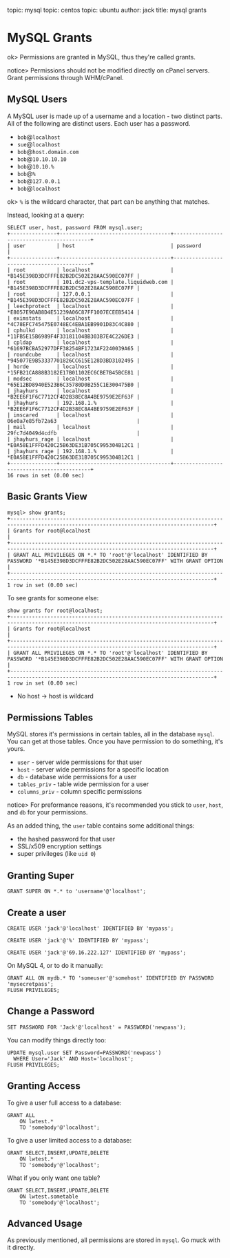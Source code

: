 topic: mysql
topic: centos
topic: ubuntu
author: jack
title: mysql grants

MySQL Grants
============

ok> Permissions are granted in MySQL, thus they're called grants.

notice> Permissions should not be modified directly on cPanel servers. Grant permissions through WHM/cPanel.

MySQL Users
-----------

A MySQL user is made up of a username and a location - two distinct parts. All of the following are distinct users. Each user has a password.

* `bob`@`localhost`
* `sue`@`localhost`
* `bob`@`host.domain.com`
* `bob`@`10.10.10.10`
* `bob`@`10.10.%`
* `bob`@`%`
* `bob`@`127.0.0.1`
* `bob`@`localhost`

ok> `%` is the wildcard character, that part can be anything that matches.

Instead, looking at a query:

```mysql
SELECT user, host, password FROM mysql.user;
+---------------+------------------------------------+-------------------------------------------+
| user          | host                               | password                                  |
+---------------+------------------------------------+-------------------------------------------+
| root          | localhost                          | *B145E398D3DCFFFE82B2DC502E28AAC590EC07FF | 
| root          | 101.dc2-vps-template.liquidweb.com | *B145E398D3DCFFFE82B2DC502E28AAC590EC07FF | 
| root          | 127.0.0.1                          | *B145E398D3DCFFFE82B2DC502E28AAC590EC07FF | 
| leechprotect  | localhost                          | *E8057E90AB8D4E51239A06C87FF1007ECEEB5414 | 
| eximstats     | localhost                          | *4C78EFC745475E0748EC4EBA1EB9901D83C4C880 | 
| cphulkd       | localhost                          | *11FB5E15B6989F4F33181104BB303B7E4C226DE3 | 
| cpldap        | localhost                          | *61697BCBA52977DFF38254BF1723AF2240039A65 | 
| roundcube     | localhost                          | *945077E9B53337701826CC615E128D3BD3102495 | 
| horde         | localhost                          | *15FB21CA888B3182E17B01102EC6CBE7B45BCE81 | 
| modsec        | localhost                          | *65E12BD8940E523B6C35780D0B255C1E300475B0 | 
| jhayhurs      | localhost                          | *B2EE6F1F6C7712CF4D2B38EC8A4BE9759E2EF63F | 
| jhayhurs      | 192.168.1.%                        | *B2EE6F1F6C7712CF4D2B38EC8A4BE9759E2EF63F | 
| imscared      | localhost                          | 06e0a7e85fb72a63                          | 
| mail          | localhost                          | 29fc7d4049d4cdfb                          | 
| jhayhurs_rage | localhost                          | *E0A58E1FFFD420C25B63DE31B705C995304B12C1 | 
| jhayhurs_rage | 192.168.1.%                        | *E0A58E1FFFD420C25B63DE31B705C995304B12C1 | 
+---------------+------------------------------------+-------------------------------------------+
16 rows in set (0.00 sec)
```

Basic Grants View
-----------------

```mysql
mysql> show grants;
+----------------------------------------------------------------------------------------------------------------------------------------+
| Grants for root@localhost                                                                                                              |
+----------------------------------------------------------------------------------------------------------------------------------------+
| GRANT ALL PRIVILEGES ON *.* TO 'root'@'localhost' IDENTIFIED BY PASSWORD '*B145E398D3DCFFFE82B2DC502E28AAC590EC07FF' WITH GRANT OPTION | 
+----------------------------------------------------------------------------------------------------------------------------------------+
1 row in set (0.00 sec)
```

To see grants for someone else:

```mysql
show grants for root@localhost;
+----------------------------------------------------------------------------------------------------------------------------------------+
| Grants for root@localhost                                                                                                              |
+----------------------------------------------------------------------------------------------------------------------------------------+
| GRANT ALL PRIVILEGES ON *.* TO 'root'@'localhost' IDENTIFIED BY PASSWORD '*B145E398D3DCFFFE82B2DC502E28AAC590EC07FF' WITH GRANT OPTION | 
+----------------------------------------------------------------------------------------------------------------------------------------+
1 row in set (0.00 sec)
```

* No host -> host is wildcard

Permissions Tables
------------------

MySQL stores it's permissions in certain tables, all in the database `mysql`. You can get at those tables. Once you have permission to do something, it's yours.

* `user` - server wide permissions for that user
* `host` - server wide permissions for a specific location
* `db` - database wide permissions for a user
* `tables_priv` - table wide permission for a user
* `columns_priv` - column specific permissions

notice> For preformance reasons, it's recommended you stick to `user`, `host`, and `db` for your permissions.

As an added thing, the `user` table contains some additional things:

* the hashed password for that user
* SSL/x509 encryption settings
* super privileges (like `uid 0`)

Granting Super
--------------

```mysql
GRANT SUPER ON *.* to 'username'@'localhost';
```

Create a user
-------------

```mysql
CREATE USER 'jack'@'localhost' IDENTIFIED BY 'mypass';
```

```mysql
CREATE USER 'jack'@'%' IDENTIFIED BY 'mypass';
```

```mysql
CREATE USER 'jack'@'69.16.222.127' IDENTIFIED BY 'mypass';
```

On MySQL 4, or to do it manually:

```mysql
GRANT ALL ON mydb.* TO 'someuser'@'somehost' IDENTIFIED BY PASSWORD 'mysecretpass';
FLUSH PRIVILEGES;
```

Change a Password
-----------------

```mysql
SET PASSWORD FOR 'Jack'@'localhost' = PASSWORD('newpass');
```

You can modify things directly too:

```mysql
UPDATE mysql.user SET Password=PASSWORD('newpass')
  WHERE User='Jack' AND Host='localhost';
FLUSH PRIVILEGES;
```

Granting Access
---------------

To give a user full access to a database:

```mysql
GRANT ALL
	ON lwtest.*
	TO 'somebody'@'localhost';
```

To give a user limited access to a database:

```mysql
GRANT SELECT,INSERT,UPDATE,DELETE
	ON lwtest.*
	TO 'somebody'@'localhost';
```

What if you only want one table?

```mysql
GRANT SELECT,INSERT,UPDATE,DELETE
	ON lwtest.sometable
	TO 'somebody'@'localhost';
```

Advanced Usage
--------------

As previously mentioned, all permissions are stored in `mysql`. Go muck with it directly.